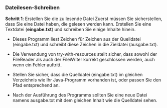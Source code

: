 #
### Dateilesen-Schreiben
**Schritt 1**: Erstellen Sie die zu lesende Datei
Zuerst müssen Sie sicherstellen, dass Sie eine Datei haben, die gelesen werden kann. Erstellen Sie eine Textdatei (**eingabe.txt**) und schreiben Sie einige Inhalte hinein.

- Dieses Programm liest Zeichen für Zeichen aus der Quelldatei (eingabe.txt) und schreibt diese Zeichen in die Zieldatei (ausgabe.txt).

- Die Verwendung von try-with-resources stellt sicher, dass sowohl der FileReader als auch der FileWriter korrekt geschlossen werden, auch wenn ein Fehler auftritt.

- Stellen Sie sicher, dass die Quelldatei (eingabe.txt) im gleichen Verzeichnis wie Ihr Java-Programm vorhanden ist, oder passen Sie den Pfad entsprechend an.
- Nach der Ausführung des Programms sollten Sie eine neue Datei namens ausgabe.txt mit dem gleichen Inhalt wie die Quelldatei sehen.
